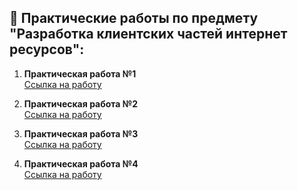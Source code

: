 ## 📓 Практические работы по предмету "Разработка клиентских частей интернет ресурсов":

<ol>
  <li><p><b>Практическая работа №1</b><br>
      <a href="https://github.com/Frischmann/WebDev/tree/master/Практическая%20работа%20№1">Ссылка на работу</p></a>
  </li>
  <li><p><b>Практическая работа №2</b><br>
      <a href="https://github.com/Frischmann/WebDev/tree/master/Практическая%20работа%20№2">Ссылка на работу</p></a>
  </li>
  <li><p><b>Практическая работа №3</b><br>
      <a href="https://github.com/Frischmann/WebDev/tree/master/Практическая%20работа%20№3">Ссылка на работу</p></a>
  </li>
  <li><p><b>Практическая работа №4</b><br>
      <a href="https://github.com/Frischmann/WebDev/tree/master/Практическая%20работа%20№4">Ссылка на работу</p></a>
  </li>
</ol>
